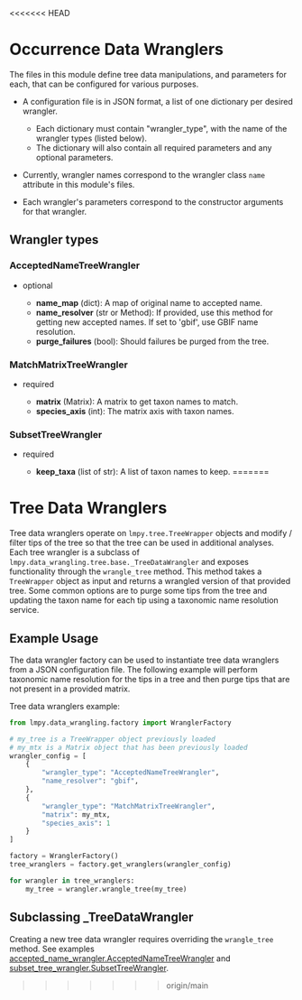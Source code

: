 <<<<<<< HEAD
# Occurrence Data Wranglers

The files in this module define tree data manipulations, and parameters for each, that
can be configured for various purposes.

* A configuration file is in JSON format, a list of one dictionary per desired
  wrangler.

  * Each dictionary must contain "wrangler_type", with the name of the wrangler types
    (listed below).
  * The dictionary will also contain all required parameters and any optional
    parameters.

* Currently, wrangler names correspond to the wrangler class `name` attribute in this
  module's files.
* Each wrangler's parameters correspond to the constructor arguments for that wrangler.

## Wrangler types

### AcceptedNameTreeWrangler

* optional

  * **name_map** (dict): A map of original name to accepted name.
  * **name_resolver** (str or Method): If provided, use this method for getting new
    accepted names. If set to 'gbif', use GBIF name resolution.
  * **purge_failures** (bool): Should failures be purged from the tree.

### MatchMatrixTreeWrangler

* required

  * **matrix** (Matrix): A matrix to get taxon names to match.
  * **species_axis** (int): The matrix axis with taxon names.

### SubsetTreeWrangler

* required

  * **keep_taxa** (list of str): A list of taxon names to keep.
=======
# Tree Data Wranglers

Tree data wranglers operate on `lmpy.tree.TreeWrapper` objects and modify / filter tips
of the tree so that the tree can be used in additional analyses.  Each tree wrangler is
a subclass of `lmpy.data_wrangling.tree.base._TreeDataWrangler` and exposes
functionality through the `wrangle_tree` method.  This method takes a `TreeWrapper`
object as input and returns a wrangled version of that provided tree.  Some common
options are to purge some tips from the tree and updating the taxon name for each tip
using a taxonomic name resolution service.

## Example Usage

The data wrangler factory can be used to instantiate tree data wranglers from a JSON
configuration file.  The following example will perform taxonomic name resolution for
the tips in a tree and then purge tips that are not present in a provided matrix.

Tree data wranglers example:

```python
from lmpy.data_wrangling.factory import WranglerFactory

# my_tree is a TreeWrapper object previously loaded
# my_mtx is a Matrix object that has been previously loaded
wrangler_config = [
    {
        "wrangler_type": "AcceptedNameTreeWrangler",
        "name_resolver": "gbif",
    },
    {
        "wrangler_type": "MatchMatrixTreeWrangler",
        "matrix": my_mtx,
        "species_axis": 1
    }
]

factory = WranglerFactory()
tree_wranglers = factory.get_wranglers(wrangler_config)

for wrangler in tree_wranglers:
    my_tree = wrangler.wrangle_tree(my_tree)
```

## Subclassing _TreeDataWrangler

Creating a new tree data wrangler requires overriding the `wrangle_tree` method.  See
examples [accepted_name_wrangler.AcceptedNameTreeWrangler](./accepted_name_wrangler.py)
and [subset_tree_wrangler.SubsetTreeWrangler](./subset_tree_wrangler.py).
>>>>>>> origin/main
